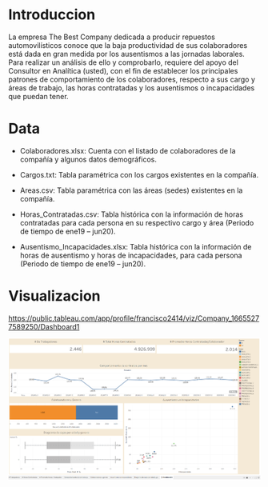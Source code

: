 # Introduccion

La empresa The Best Company dedicada a producir repuestos automovilísticos conoce que la baja productividad de sus colaboradores está dada en gran medida por los ausentismos a las jornadas laborales. Para realizar un análisis de ello y comprobarlo, requiere del apoyo del Consultor en Analítica (usted), con el fin de establecer los principales patrones de comportamiento de los colaboradores, respecto a sus cargo y áreas de trabajo, las horas contratadas y los ausentismos o incapacidades que puedan tener.

# Data

- Colaboradores.xlsx: Cuenta con el listado de colaboradores de la compañía y algunos datos demográficos.

- Cargos.txt:	Tabla paramétrica con los cargos existentes en la compañía.

- Areas.csv:	Tabla paramétrica con las áreas (sedes) existentes en la compañía.

- Horas_Contratadas.csv: Tabla histórica con la información de horas contratadas para cada persona en su respectivo cargo y área (Periodo de tiempo de ene19 – jun20).

- Ausentismo_Incapacidades.xlsx:	Tabla histórica con la información de horas de ausentismo y horas de incapacidades, para cada persona (Periodo de tiempo de ene19 – jun20).

# Visualizacion

https://public.tableau.com/app/profile/francisco2414/viz/Company_16655277589250/Dashboard1

![1](capturas/Captura%20de%20pantalla%202022-10-11%20230801.png)


